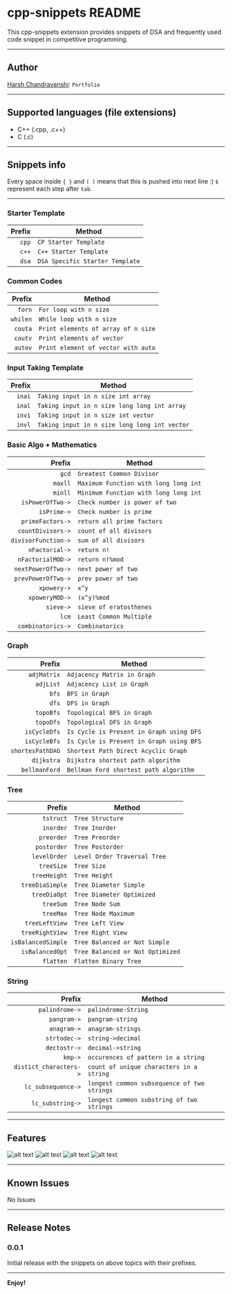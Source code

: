 # cpp-snippets README

This cpp-snippets extension provides snippets of DSA and frequently used code snippet in competitive programming.

---

## Author

[Harsh Chandravanshi](https://harshchandravanshi.me): `Portfolio`

---

## Supported languages (file extensions)

- C++ (.cpp, .c++)
- C (.c)

---

## Snippets info

Every space inside `{ }` and `( )` means that this is pushed into next line :)
`$` represent each step after `tab`.

---

### Starter Template

| Prefix | Method                          |
| -----: | ------------------------------- |
|  `cpp` | `CP Starter Template`           |
|  `c++` | `C++ Starter Template`          |
|  `dsa` | `DSA Specific Starter Template` |

### Common Codes

|   Prefix | Method                              |
| -------: | ----------------------------------- |
|   `forn` | `For loop with n size`              |
| `whilen` | `While loop with n size`            |
|  `couta` | `Print elements of array of n size` |
|  `coutv` | `Print elements of vector`          |
|  `autov` | `Print element of vector with auto` |

### Input Taking Template

| Prefix | Method                                        |
| -----: | --------------------------------------------- |
| `inai` | `Taking input in n size int array`            |
| `inal` | `Taking input in n size long long int array`  |
| `invi` | `Taking input in n size int vector`           |
| `invl` | `Taking input in n size long long int vector` |

### Basic Algo + Mathematics

|              Prefix | Method                                |
| ------------------: | ------------------------------------- |
|               `gcd` | `Greatest Common Divisor`             |
|             `maxll` | `Maximum Function with long long int` |
|             `minll` | `Minimum Function with long long int` |
|    `isPowerOfTwo->` | `Check number is power of two`        |
|         `isPrime->` | `Check number is prime`               |
|    `primeFactors->` | `return all prime factors`            |
|   `countDivisors->` | `count of all divisors`               |
| `divisorFunction->` | `sum of all divisors`                 |
|      `nFactorial->` | `return n!`                           |
|   `nFactorialMOD->` | `return n!%mod`                       |
|  `nextPowerOfTwo->` | `next power of two`                   |
|  `prevPowerOfTwo->` | `prev power of two`                   |
|         `xpowery->` | `x^y`                                 |
|      `xpoweryMOD->` | `(x^y)%mod`                           |
|           `sieve->` | `sieve of eratosthenes`               |
|               `lcm` | `Least Common Multiple`               |
|   `combinatorics->` | `Combinatorics`                       |

### Graph

|           Prefix | Method                                   |
| ---------------: | ---------------------------------------- |
|      `adjMatrix` | `Adjacency Matrix in Graph`              |
|        `adjList` | `Adjacency List in Graph`                |
|            `bfs` | `BFS in Graph`                           |
|            `dfs` | `DFS in Graph`                           |
|        `topoBfs` | `Topological BFS in Graph`               |
|        `topoDfs` | `Topological DFS in Graph`               |
|     `isCycleDfs` | `Is Cycle is Present in Graph using DFS` |
|     `isCycleBfs` | `Is Cycle is Present in Graph using BFS` |
| `shortesPathDAG` | `Shortest Path Direct Acyclic Graph`     |
|       `dijkstra` | `Dijkstra shortest path algorithm`       |
|    `bellmanFord` | `Bellman Ford shortest path algorithm`   |

### Tree

|             Prefix | Method                           |
| -----------------: | -------------------------------- |
|          `tstruct` | `Tree Structure`                 |
|          `inorder` | `Tree Inorder`                   |
|         `preorder` | `Tree Preorder`                  |
|        `postorder` | `Tree Postorder`                 |
|       `levelOrder` | `Level Order Traversal Tree`     |
|         `treeSize` | `Tree Size`                      |
|       `treeHeight` | `Tree Height`                    |
|    `treeDiaSimple` | `Tree Diameter Simple`           |
|       `treeDiaOpt` | `Tree Diameter Optimized`        |
|          `treeSum` | `Tree Node Sum`                  |
|          `treeMax` | `Tree Node Maximum`              |
|     `treeLeftView` | `Tree Left View`                 |
|    `treeRightView` | `Tree Right View`                |
| `isBalancedSimple` | `Tree Balanced or Not Simple`    |
|    `isBalancedOpt` | `Tree Balanced or Not Optimized` |
|          `flatten` | `Flatten Binary Tree`            |

### String

|                 Prefix | Method                                      |
| ---------------------: | ------------------------------------------- |
|         `palindrome->` | `palindrome-String`                         |
|            `pangram->` | `pangram-string`                            |
|            `anagram->` | `anagram-strings`                           |
|           `strtodec->` | `string->decimal`                           |
|           `dectostr->` | `decimal->string`                           |
|                `kmp->` | `occurences of pattern in a string`         |
| `distict_characters->` | `count of unique characters in a string`    |
|     `lc_subsequence->` | `longest common subsequence of two strings` |
|       `lc_substring->` | `longest common substring of two strings`   |

---

## Features

![alt text](https://github.com/harsh0620/CodeSnippets/blob/main/img/Feature1.png)
![alt text](https://github.com/harsh0620/CodeSnippets/blob/main/img/Feature2.png)
![alt text](https://github.com/harsh0620/CodeSnippets/blob/main/img/Feature3.png)
![alt text](https://github.com/harsh0620/CodeSnippets/blob/main/img/Feature4.png)

---

## Known Issues

No Issues

---

## Release Notes

### 0.0.1

Initial release with the snippets on above topics with their prefixes.

---

**Enjoy!**
